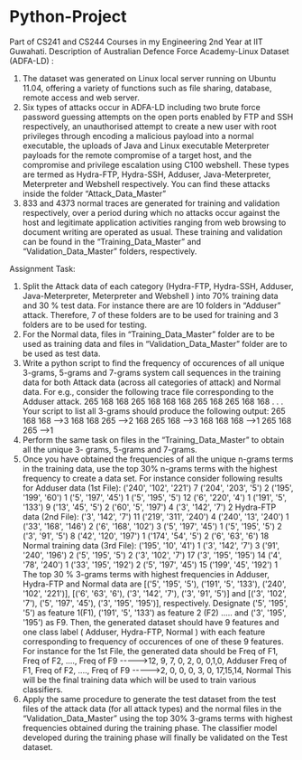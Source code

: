 # Python-Project
Part of CS241 and CS244 Courses in my Engineering 2nd Year at IIT Guwahati.
Description of Australian Defence Force Academy-Linux Dataset (ADFA-LD) :
1) The dataset was generated on Linux local server running on Ubuntu 11.04, offering a variety
of functions such as file sharing, database, remote access and web server.
2) Six types of attacks occur in ADFA-LD including two brute force password guessing
attempts on the open ports enabled by FTP and SSH respectively, an unauthorised attempt to
create a new user with root privileges through encoding a malicious payload into a normal
executable, the uploads of Java and Linux executable Meterpreter payloads for the remote
compromise of a target host, and the compromise and privilege escalation using C100
webshell. These types are termed as Hydra-FTP, Hydra-SSH, Adduser, Java-Meterpreter,
Meterpreter and Webshell respectively. You can find these attacks inside the folder
“Attack_Data_Master”
3) 833 and 4373 normal traces are generated for training and validation respectively, over a
period during which no attacks occur against the host and legitimate application activities
ranging from web browsing to document writing are operated as usual. These training and
validation can be found in the “Training_Data_Master” and “Validation_Data_Master”
folders, respectively.

Assignment Task:
1) Split the Attack data of each category (Hydra-FTP, Hydra-SSH, Adduser, Java-Meterpreter,
Meterpreter and Webshell ) into 70% training data and 30 % test data. For instance there are
are 10 folders in “Adduser” attack. Therefore, 7 of these folders are to be used for training
and 3 folders are to be used for testing.
2) For the Normal data, files in “Training_Data_Master” folder are to be used as training data
and files in “Validation_Data_Master” folder are to be used as test data.
3) Write a python script to find the frequency of occurences of all unique 3-grams, 5-grams
and 7-grams system call sequences in the training data for both Attack data (across all
categories of attack) and Normal data. For e.g., consider the following trace file
corresponding to the Adduser attack.
265 168 168 265 168 168 168 265 168 265 168 168 . . .
Your script to list all 3-grams should produce the following output:
265 168 168 -->3
168 168 265 -->2
168 265 168 -->3
168 168 168 -->1
265 168 265 -->1
4) Perform the same task on files in the “Training_Data_Master” to obtain all the unique 3-
grams, 5-grams and 7-grams.
5) Once you have obtained the frequencies of all the unique n-grams terms in the training data,
use the top 30% n-grams terms with the highest frequency to create a data set. For instance
consider following results for Adduser data (1st File):
('240', '102', '221') 7
('204', '203', '5') 2
('195', '199', '60') 1
('5', '197', '45') 1
('5', '195', '5') 12
('6', '220', '4') 1
('191', '5', '133') 9
('13', '45', '5') 2
('60', '5', '197') 4
('3', '142', '7') 2
Hydra-FTP data (2nd File):
('3', '142', '7') 11
('219', '311', '240') 4
('240', '13', '240') 1
('33', '168', '146') 2
('6', '168', '102') 3
('5', '197', '45') 1
('5', '195', '5') 2
('3', '91', '5') 8
('42', '120', '197') 1
('174', '54', '5') 2
('6', '63', '6') 18
Normal training data (3rd File):
('195', '10', '41') 1
('3', '142', '7') 3
('91', '240', '196') 2
('5', '195', '5') 2
('3', '102', '7') 17
('3', '195', '195') 14
('4', '78', '240') 1
('33', '195', '192') 2
('5', '197', '45') 15
('199', '45', '192') 1
The top 30 % 3-grams terms with highest frequencies in Adduser, Hydra-FTP and Normal
data are [('5', '195', '5'), ('191', '5', '133'), ('240', '102', '221')], [('6', '63', '6'), ('3', '142', '7'), ('3', '91',
'5')] and [('3', '102', '7'), ('5', '197', '45'), ('3', '195', '195')], respectively. Designate ('5', '195', '5') as
feature 1(F1), ('191', '5', '133') as feature 2 (F2) ..... and ('3', '195', '195') as F9. Then, the generated
dataset should have 9 features and one class label ( Adduser, Hydra-FTP, Normal ) with each feature
corresponding to frequency of occurences of one of these 9 features. For instance for the 1st File,
the generated data should be
Freq of F1, Freq of F2, ...., Freq of F9 ----->12, 9, 7, 0, 2, 0, 0,1,0, Adduser
Freq of F1, Freq of F2, ...., Freq of F9 ----->2, 0, 0, 0, 3, 0, 17,15,14, Normal
This will be the final training data which will be used to train various classifiers.
6) Apply the same procedure to generate the test dataset from the test files of the attack data
(for all attack types) and the normal files in the “Validation_Data_Master” using the top
30% 3-grams terms with highest frequencies obtained during the training phase. The
classifier model developed during the training phase will finally be validated on the Test
dataset.
